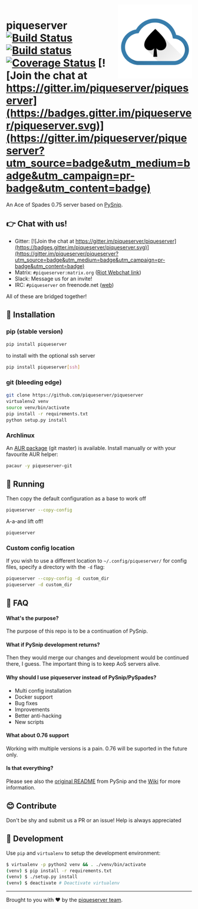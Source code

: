 
<img src="doc/logo.png" align="right" width="200px" alt="logo">

# piqueserver [![Build Status](https://travis-ci.org/piqueserver/piqueserver.svg?branch=master)](https://travis-ci.org/piqueserver/piqueserver) [![Build status](https://ci.appveyor.com/api/projects/status/3mayprg9le4lejmm/branch/master?svg=true)](https://ci.appveyor.com/project/NotAFile/piqueserver/branch/master) [![Coverage Status](https://coveralls.io/repos/github/piqueserver/piqueserver/badge.svg?branch=master)](https://coveralls.io/github/piqueserver/piqueserver?branch=master) [![Join the chat at https://gitter.im/piqueserver/piqueserver](https://badges.gitter.im/piqueserver/piqueserver.svg)](https://gitter.im/piqueserver/piqueserver?utm_source=badge&utm_medium=badge&utm_campaign=pr-badge&utm_content=badge)


An Ace of Spades 0.75 server based on [PySnip](https://github.com/NateShoffner/PySnip).

## :point_right: Chat with us!
 * Gitter: [![Join the chat at https://gitter.im/piqueserver/piqueserver](https://badges.gitter.im/piqueserver/piqueserver.svg)](https://gitter.im/piqueserver/piqueserver?utm_source=badge&utm_medium=badge&utm_campaign=pr-badge&utm_content=badge)
 * Matrix: `#piqueserver:matrix.org` ([Riot Webchat link](https://riot.im/app/#/room/#piqueserver:matrix.org))
 * Slack: Message us for an invite!
 * IRC: `#piqueserver` on freenode.net ([web](http://webchat.freenode.net/?channels=%23piqueserver))

All of these are bridged together!

## :rocket: Installation

### pip (stable version)

```bash
pip install piqueserver
```

to install with the optional ssh server

```bash
pip install piqueserver[ssh]
```

### git (bleeding edge)

```bash
git clone https://github.com/piqueserver/piqueserver
virtualenv2 venv
source venv/bin/activate
pip install -r requirements.txt
python setup.py install
```

### Archlinux

An [AUR package](https://aur.archlinux.org/packages/piqueserver-git/) (git master) is available. Install manually or
with your favourite AUR helper:

```bash
pacaur -y piqueserver-git
```

## :rocket: Running

Then copy the default configuration as a base to work off

```bash
piqueserver --copy-config
```

A-a-and lift off!

```bash
piqueserver
```

### Custom config location

If you wish to use a different location to `~/.config/piqueserver/` for config files, specify a directory with the `-d`
flag:

```bash
piqueserver --copy-config -d custom_dir
piqueserver -d custom_dir
```


## :speech_balloon: FAQ

#### What's the purpose?


 The purpose of this repo is to be a continuation of PySnip.

#### What if PySnip development returns?

Then they would merge our changes and development would be continued
there, I guess. The important thing is to keep AoS servers alive.

#### Why should I use piqueserver instead of PySnip/PySpades?

 * Multi config installation
 * Docker support
 * Bug fixes
 * Improvements
 * Better anti-hacking
 * New scripts

#### What about 0.76 support

 Working with multiple versions is a pain. 0.76 will be suported in the
 future only.

#### Is that everything?

 Please see also the [original README](https://github.com/piqueserver/piqueserver/blob/master/OLD_README.md) from PySnip and
 the [Wiki](https://github.com/piqueserver/piqueserver/wiki) for more information.

## :blush: Contribute

Don't be shy and submit us a PR or an issue! Help is always appreciated

## :wrench: Development

Use `pip` and `virtualenv` to setup the development environment:

```bash
$ virtualenv -p python2 venv && . ./venv/bin/activate
(venv) $ pip install -r requirements.txt
(venv) $ ./setup.py install
(venv) $ deactivate # Deactivate virtualenv
```
-------
Brought to you with :heart: by the [piqueserver team](https://github.com/orgs/piqueserver/people).
